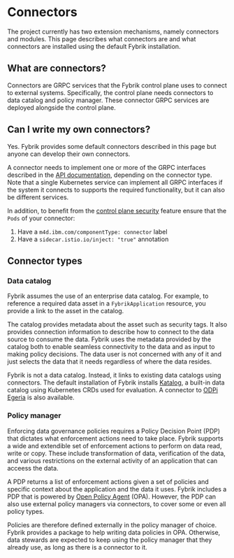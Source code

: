 # Connectors

The project currently has two extension mechanisms, namely connectors and modules. 
This page describes what connectors are and what connectors are installed using the default Fybrik installation.

## What are connectors?

Connectors are GRPC services that the Fybrik control plane uses to connect to external systems. Specifically, the control plane needs connectors to data catalog and policy manager. These connector GRPC services are deployed alongside the control plane.

## Can I write my own connectors?

Yes. Fybrik provides some default connectors described in this page but anyone can develop their own connectors.

A connector needs to implement one or more of the GRPC interfaces described in the [API documentation](../reference/connectors.md), depending on the connector type. Note that a single Kubernetes service can implement all GRPC interfaces if the system it connects to supports the required functionality, but it can also be different services.

In addition, to benefit from the [control plane security](../tasks/control-plane-security.md) feature ensure that the `Pods` of your connector:
1. Have a `m4d.ibm.com/componentType: connector` label 
1. Have a `sidecar.istio.io/inject: "true"` annotation


## Connector types

### Data catalog

Fybrik assumes the use of an enterprise data catalog. For example, to reference a required data asset in a `FybrikApplication` resource, you provide a link to the asset in the catalog.

The catalog provides metadata about the asset such as security tags. It also provides connection information to describe how to connect to the data source to consume the data. Fybrik uses the metadata provided by the catalog both to enable seamless connectivity to the data and as input to making policy decisions. The data user is not concerned with any of it and just selects the data that it needs regardless of where the data resides.

Fybrik is not a data catalog. Instead, it links to existing data catalogs using connectors.
The default installation of Fybrik installs [Katalog](../reference/katalog.md), a built-in data catalog using Kubernetes CRDs used for evaluation. A connector to [ODPi Egeria](https://www.odpi.org/projects/egeria) is also available.

### Policy manager

Enforcing data governance policies requires a Policy Decision Point (PDP) that dictates what enforcement actions need to take place.
Fybrik supports a wide and extendible set of enforcement actions to perform on data read, write or copy. These include transformation of data, verification of the data, and various restrictions on the external activity of an application that can acceess the data.

A PDP returns a list of enforcement actions given a set of policies and specific context about the application and the data it uses. 
Fybrik includes a PDP that is powered by [Open Policy Agent](https://www.openpolicyagent.org/) (OPA). However, the PDP can also use external policy managers via connectors, to cover some or even all policy types. 

Policies are therefore defined externally in the policy manager of choice. Fybrik provides a package to help writing data policies in OPA. Otherwise, data stewards are expected to keep using the policy manager that they already use, as long as there is a connector to it.

